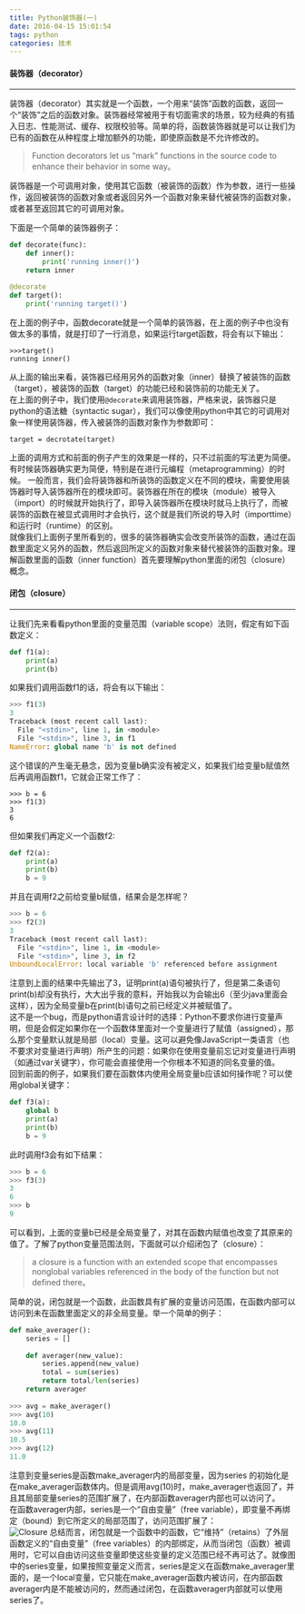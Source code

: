 ```yaml
---
title: Python装饰器(一)
date: 2016-04-15 15:01:54
tags: python
categories: 技术
---
```

#### 装饰器（decorator）
***
装饰器（decorator）其实就是一个函数，一个用来“装饰”函数的函数，返回一个“装饰”之后的函数对象。装饰器经常被用于有切面需求的场景，较为经典的有插入日志、性能测试、缓存、权限校验等。简单的将，函数装饰器就是可以让我们为已有的函数在从种程度上增加额外的功能，即使原函数是不允许修改的。
> Function decorators let us “mark” functions in the source code to enhance their behavior in some way。

装饰器是一个可调用对象，使用其它函数（被装饰的函数）作为参数，进行一些操作，返回被装饰的函数对象或者返回另外一个函数对象来替代被装饰的函数对象，或者甚至返回其它的可调用对象。 
<!--more--> 
下面是一个简单的装饰器例子：  
```python
def decorate(func):
	def inner():
		print('running inner()')
	return inner

@decorate
def target():
	print('running target()')  
```
 
在上面的例子中，函数decorate就是一个简单的装饰器，在上面的例子中也没有做太多的事情，就是打印了一行消息，如果运行target函数，将会有以下输出：  

```
>>>target()
running inner()
```

从上面的输出来看，装饰器已经用另外的函数对象（inner）替换了被装饰的函数（target），被装饰的函数（target）的功能已经和装饰前的功能无关了。  
在上面的例子中，我们使用`@decorate`来调用装饰器，严格来说，装饰器只是python的语法糖（syntactic sugar），我们可以像使用python中其它的可调用对象一样使用装饰器，传入被装饰的函数对象作为参数即可：
```
target = decrotate(target)
```
上面的调用方式和前面的例子产生的效果是一样的，只不过前面的写法更为简便。有时候装饰器确实更为简便，特别是在进行元编程（metaprogramming）的时候。
一般而言，我们会将装饰器和所装饰的函数定义在不同的模块，需要使用装饰器时导入装饰器所在的模块即可。装饰器在所在的模块（module）被导入（import）的时候就开始执行了，即导入装饰器所在模块时就马上执行了，而被装饰的函数在被显式调用时才会执行，这个就是我们所说的导入时（importtime）和运行时（runtime）的区别。  
就像我们上面例子里所看到的，很多的装饰器确实会改变所装饰的函数，通过在函数里面定义另外的函数，然后返回所定义的函数对象来替代被装饰的函数对象。理解函数里面的函数（inner function）首先要理解python里面的闭包（closure）概念。  
#### 闭包（closure）
***
让我们先来看看python里面的变量范围（variable scope）法则，假定有如下函数定义：
```python
def f1(a):
    print(a)
    print(b)
```
如果我们调用函数f1的话，将会有以下输出：
```python
>>> f1(3)
3
Traceback (most recent call last):
  File "<stdin>", line 1, in <module>
  File "<stdin>", line 3, in f1
NameError: global name 'b' is not defined
```
这个错误的产生毫无悬念，因为变量b确实没有被定义，如果我们给变量b赋值然后再调用函数f1，它就会正常工作了：
```
>>> b = 6
>>> f1(3)
3
6
```
但如果我们再定义一个函数f2:
```python
def f2(a):
	print(a)
	print(b)
	b = 9
```
并且在调用f2之前给变量b赋值，结果会是怎样呢？
```python
>>> b = 6
>>> f2(3)
3
Traceback (most recent call last):
  File "<stdin>", line 1, in <module>
  File "<stdin>", line 3, in f2
UnboundLocalError: local variable 'b' referenced before assignment
```
注意到上面的结果中先输出了3，证明print(a)语句被执行了，但是第二条语句print(b)却没有执行，大大出乎我的意料，开始我以为会输出6（至少java里面会这样），因为全局变量b在print(b)语句之前已经定义并被赋值了。  
这不是一个bug，而是python语言设计时的选择：Python不要求你进行变量声明，但是会假定如果你在一个函数体里面对一个变量进行了赋值（assigned），那么那个变量默认就是局部（local）变量。这可以避免像JavaScript一类语言（也不要求对变量进行声明）所产生的问题：如果你在使用变量前忘记对变量进行声明（如通过var关键字），你可能会直接使用一个你根本不知道的同名变量的值。  
回到前面的例子，如果我们要在函数体内使用全局变量b应该如何操作呢？可以使用global关键字：
```python
def f3(a):
    global b
    print(a)
    print(b)
    b = 9
```
此时调用f3会有如下结果：
```python
>>> b = 6
>>> f3(3)
3
6
>>> b
9
```
可以看到，上面的变量b已经是全局变量了，对其在函数内赋值也改变了其原来的值了。了解了python变量范围法则，下面就可以介绍闭包了（closure）：  
> a closure is a function with an extended scope that encompasses nonglobal variables referenced in the body of the function but not defined there。

简单的说，闭包就是一个函数，此函数具有扩展的变量访问范围，在函数内部可以访问到未在函数里面定义的非全局变量。举一个简单的例子：
```python
def make_averager():
	series = []
	
	def averager(new_value):
		series.append(new_value)
		total = sum(series)
		return total/len(series)
	return averager
	
>>> avg = make_averager()
>>> avg(10)
10.0
>>> avg(11)
10.5
>>> avg(12)
11.0
```
注意到变量series是函数make_averager内的局部变量，因为series 的初始化是在make_averager函数体内。但是调用avg(10)时，make_averager也返回了，并且其局部变量series的范围扩展了，在内部函数averager内部也可以访问了。  
在函数averager内部，series是一个“自由变量”（free variable），即变量不再绑定（bound）到它所定义的局部范围了，访问范围扩展了：  
![Closure](http://7xte88.com2.z0.glb.clouddn.com/closure.png)
总结而言，闭包就是一个函数中的函数，它“维持”（retains）了外层函数定义的“自由变量”（free variables）的内部绑定，从而当闭包（函数）被调用时，它可以自由访问这些变量即使这些变量的定义范围已经不再可达了。就像图中的series变量，如果按照变量定义而言，series是定义在函数make_averager里面的，是一个local变量，它只能在make_averager函数内被访问，在内部函数averager内是不能被访问的，然而通过闭包，在函数averager内部就可以使用series了。
